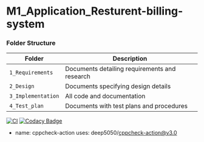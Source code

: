 # M1_Application_Resturent-billing-system 
### Folder Structure
Folder             | Description
-------------------| -----------------------------------------
`1_Requirements`   | Documents detailing requirements and research
`2_Design`         | Documents specifying design details
`3_Implementation` | All code and documentation
`4_Test_plan`      | Documents with test plans and procedures


[![CI](https://github.com/Niteesh12/M1_Application_Resturent-billing-system/actions/workflows/main.yml/badge.svg?branch=main)](https://github.com/Niteesh12/M1_Application_Resturent-billing-system/actions/workflows/main.yml)       [![Codacy Badge](https://app.codacy.com/project/badge/Grade/d271bdbc316149329867a487c0db4bf3)](https://www.codacy.com/gh/Niteesh12/M1_Application_Resturent-billing-system/dashboard?utm_source=github.com&amp;utm_medium=referral&amp;utm_content=Niteesh12/M1_Application_Resturent-billing-system&amp;utm_campaign=Badge_Grade)

- name: cppcheck-action
  uses: deep5050/cppcheck-action@v3.0

